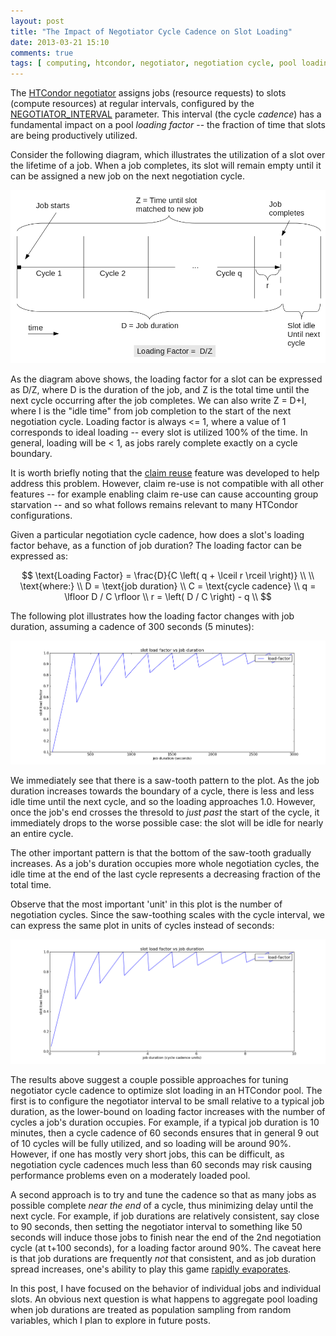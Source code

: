 ```yaml
---
layout: post
title: "The Impact of Negotiator Cycle Cadence on Slot Loading"
date: 2013-03-21 15:10
comments: true
tags: [ computing, htcondor, negotiator, negotiation cycle, pool loading ]
---
```

The [HTCondor negotiator](http://research.cs.wisc.edu/htcondor/manual/v7.8/3_1Introduction.html#8555) assigns jobs (resource requests) to slots (compute resources) at regular intervals, configured by the [NEGOTIATOR_INTERVAL](http://research.cs.wisc.edu/htcondor/manual/v7.8/3_3Configuration.html#20544) parameter.  This interval (the cycle _cadence_) has a fundamental impact on a pool _loading factor_ -- the fraction of time that slots are being productively utilized.

Consider the following diagram, which illustrates the utilization of a slot over the lifetime of a job.  When a job completes, its slot will remain empty until it can be assigned a new job on the next negotiation cycle.

![fig1](/assets/images/slot_load_study/loading_factor_diagram.png)

As the diagram above shows, the loading factor for a slot can be expressed as D/Z, where D is the duration of the job, and Z is the total time until the next cycle occurring after the job completes.  We can also write Z = D+I, where I is the "idle time" from job completion to the start of the next negotiation cycle.   Loading factor is always <= 1, where a value of 1 corresponds to ideal loading -- every slot is utilized 100% of the time.  In general, loading will be < 1, as jobs rarely complete exactly on a cycle boundary.

It is worth briefly noting that the [claim reuse](http://research.cs.wisc.edu/htcondor/manual/v7.8/3_3Configuration.html#18202) feature was developed to help address this problem.  However, claim re-use is not compatible with all other features -- for example enabling claim re-use can cause accounting group starvation -- and so what follows remains relevant to many HTCondor configurations.

Given a particular negotiation cycle cadence, how does a slot's loading factor behave, as a function of job duration?  The loading factor can be expressed as:

$$
\text{Loading Factor} = \frac{D}{C \left( q + \lceil r \rceil \right)} \\
 \\
\text{where:} \\
D = \text{job duration} \\
C = \text{cycle cadence} \\
q = \lfloor D / C \rfloor \\
r = \left( D / C \right) - q \\
$$

The following plot illustrates how the loading factor changes with job duration, assuming a cadence of 300 seconds (5 minutes):

![fig2](/assets/images/slot_load_study/load_factor_300s.png)

We immediately see that there is a saw-tooth pattern to the plot.  As the job duration increases towards the boundary of a cycle, there is less and less idle time until the next cycle, and so the loading approaches 1.0.  However, once the job's end crosses the thresold to _just past_ the start of the cycle, it immediately drops to the worse possible case: the slot will be idle for nearly an entire cycle.

The other important pattern is that the bottom of the saw-tooth gradually increases.  As a job's duration occupies more whole negotiation cycles, the idle time at the end of the last cycle represents a decreasing fraction of the total time.

Observe that the most important 'unit' in this plot is the number of negotiation cycles.  Since the saw-toothing scales with the cycle interval, we can express the same plot in units of cycles instead of seconds:

![fig3](/assets/images/slot_load_study/load_factor_cu.png)

The results above suggest a couple possible approaches for tuning negotiator cycle cadence to optimize slot loading in an HTCondor pool.  The first is to configure the negotiator interval to be small relative to a typical job duration, as the lower-bound on loading factor increases with the number of cycles a job's duration occupies.  For example, if a typical job duration is 10 minutes, then a cycle cadence of 60 seconds ensures that in general 9 out of 10 cycles will be fully utilized, and so loading will be around 90%.  However, if one has mostly very short jobs, this can be difficult, as negotiation cycle cadences much less than 60 seconds may risk causing performance problems even on a moderately loaded pool.  

A second approach is to try and tune the cadence so that as many jobs as possible complete _near the end_ of a cycle, thus minimizing delay until the next cycle.  For example, if job durations are relatively consistent, say close to 90 seconds, then setting the negotiator interval to something like 50 seconds will induce those jobs to finish near the end of the 2nd negotiation cycle (at t+100 seconds), for a loading factor around 90%.  The caveat here is that job durations are frequently _not_ that consistent, and as job duration spread increases, one's ability to play this game [rapidly evaporates](http://erikerlandson.github.com/blog/2013/03/15/examining-the-modulus-of-random-variables/).

In this post, I have focused on the behavior of individual jobs and individual slots.  An obvious next question is what happens to aggregate pool loading when job durations are treated as population sampling from random variables, which I plan to explore in future posts.
